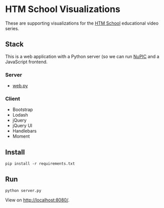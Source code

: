 # HTM School Visualizations

These are supporting visualizations for the [HTM School](https://www.youtube.com/playlist?list=PL3yXMgtrZmDqhsFQzwUC9V8MeeVOQ7eZ9) educational video series. 

## Stack

This is a web application with a Python server (so we can run [NuPIC](https://github.com/numenta/nupic) and a JavaScript frontend.

### Server

- [web.py]()

### Client

- Bootstrap
- Lodash
- jQuery
- jQuery UI
- Handlebars
- Moment

## Install

    pip install -r requirements.txt

## Run

    python server.py

View on <http://localhost:8080/>.
